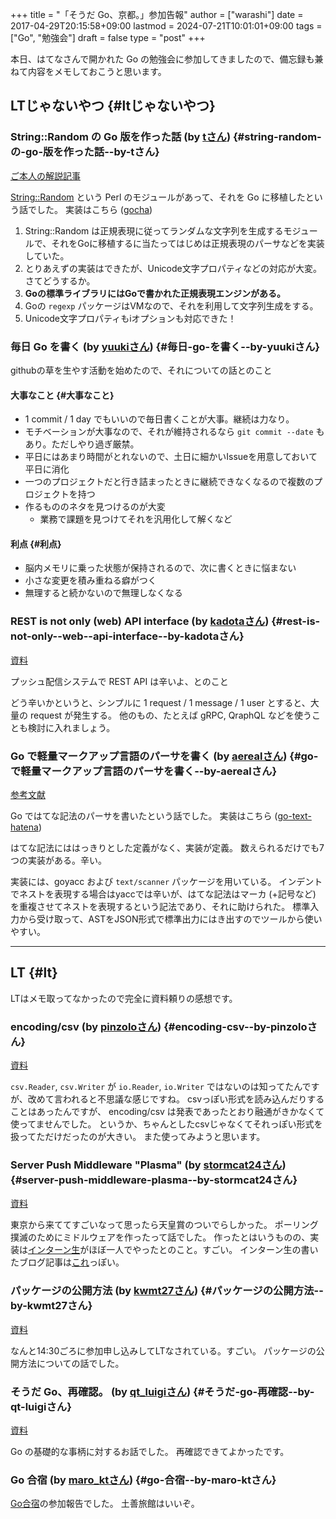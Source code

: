 +++
title = "「そうだ Go、京都。」参加告報"
author = ["warashi"]
date = 2017-04-29T20:15:58+09:00
lastmod = 2024-07-21T10:01:01+09:00
tags = ["Go", "勉強会"]
draft = false
type = "post"
+++

本日、はてなさんで開かれた Go の勉強会に参加してきましたので、備忘録も兼ねて内容をメモしておこうと思います。


## LTじゃないやつ {#ltじゃないやつ}


### String::Random の Go 版を作った話 (by [tさん](//twitter.com/t_snz)) {#string-random-の-go-版を作った話--by-tさん}

[ご本人の解説記事](//blog.yux3.net/entry/2017/05/01/014200)

[String::Random](//metacpan.org/pod/String%3A%3ARandom) という Perl のモジュールがあって、それを Go に移植したという話でした。
実装はこちら ([gocha](//github.com/t-mrt/gocha))

1.  String::Random は正規表現に従ってランダムな文字列を生成するモジュールで、それをGoに移植するに当たってはじめは正規表現のパーサなどを実装していた。
2.  とりあえずの実装はできたが、Unicode文字プロパティなどの対応が大変。さてどうするか。
3.  **Goの標準ライブラリにはGoで書かれた正規表現エンジンがある。**
4.  Goの `regexp` パッケージはVMなので、それを利用して文字列生成をする。
5.  Unicode文字プロパティもiオプションも対応できた！


### 毎日 Go を書く (by [yuukiさん](//twitter.com/y_uuk1)) {#毎日-go-を書く--by-yuukiさん}

githubの草を生やす活動を始めたので、それについての話とのこと


#### 大事なこと {#大事なこと}

-   1 commit / 1 day でもいいので毎日書くことが大事。継続は力なり。
-   モチベーションが大事なので、それが維持されるなら `git commit --date` もあり。ただしやり過ぎ厳禁。
-   平日にはあまり時間がとれないので、土日に細かいIssueを用意しておいて平日に消化
-   一つのプロジェクトだと行き詰まったときに継続できなくなるので複数のプロジェクトを持つ
-   作るもののネタを見つけるのが大変
    -   業務で課題を見つけてそれを汎用化して解くなど


#### 利点 {#利点}

-   脳内メモリに乗った状態が保持されるので、次に書くときに悩まない
-   小さな変更を積み重ねる癖がつく
-   無理すると続かないので無理しなくなる


### REST is not only (web) API interface (by [kadotaさん](//twitter.com/plan9user)) {#rest-is-not-only--web--api-interface--by-kadotaさん}

[資料](//speakerdeck.com/lufia/rest-is-not-only-web-api-interface)

プッシュ配信システムで REST API は辛いよ、とのこと

どう辛いかというと、シンプルに 1 request / 1 message / 1 user とすると、大量の request が発生する。
他のもの、たとえば gRPC, QraphQL などを使うことも検討に入れましょう。


### Go で軽量マークアップ言語のパーサを書く (by [aerealさん](//twitter.com/aereal)) {#go-で軽量マークアップ言語のパーサを書く--by-aerealさん}

[参考文献](//b.hatena.ne.jp/aereal/2017gokyoto/)

Go ではてな記法のパーサを書いたという話でした。
実装はこちら ([go-text-hatena](//github.com/aereal/go-text-hatena))

はてな記法にははっきりとした定義がなく、実装が定義。
数えられるだけでも7つの実装がある。辛い。

実装には、goyacc および `text/scanner` パッケージを用いている。
インデントでネストを表現する場合はyaccでは辛いが、はてな記法はマーカ (+記号など) を重複させてネストを表現するという記法であり、それに助けられた。
標準入力から受け取って、ASTをJSON形式で標準出力にはき出すのでツールから使いやすい。

---


## LT {#lt}

LTはメモ取ってなかったので完全に資料頼りの感想です。


### encoding/csv (by [pinzoloさん](//twitter.com/pinzolo)) {#encoding-csv--by-pinzoloさん}

[資料](//speakerdeck.com/pinzolo/csv)

`csv.Reader`, `csv.Writer` が `io.Reader`, `io.Writer` ではないのは知ってたんですが、改めて言われると不思議な感じですね。
csvっぽい形式を読み込んだりすることはあったんですが、 encoding/csv は発表であったとおり融通がきかなくて使ってませんでした。
というか、ちゃんとしたcsvじゃなくてそれっぽい形式を扱ってただけだったのが大きい。
また使ってみようと思います。


### Server Push Middleware "Plasma" (by [stormcat24さん](//twitter.com/stormcat24)) {#server-push-middleware-plasma--by-stormcat24さん}

[資料](//speakerdeck.com/stormcat24/server-push-middleware-plasma)

東京から来ててすごいなって思ったら天皇賞のついでらしかった。
ポーリング撲滅のためにミドルウェアを作ったって話でした。
作ったとはいうものの、実装は[インターン生](//twitter.com/upamune)がほぼ一人でやったとのこと。すごい。
インターン生の書いたブログ記事は[これ](//upamune.hatenablog.com/entry/2017/04/07/165658)っぽい。


### パッケージの公開方法 (by [kwmt27さん](//twitter.com/kwmt27)) {#パッケージの公開方法--by-kwmt27さん}

[資料](//go-talks.appspot.com/github.com/kwmt/go-talks/2017/souda-kyoto-go.slide)

なんと14:30ごろに参加申し込みしてLTなされている。すごい。
パッケージの公開方法についての話でした。


### そうだ Go、再確認。 (by [qt_luigiさん](//twitter.com/qt_luigi)) {#そうだ-go-再確認--by-qt-luigiさん}

[資料](//speakerdeck.com/qt_luigi/souda-go-zai-que-ren)

Go の基礎的な事柄に対するお話でした。
再確認できてよかったです。


### Go 合宿 (by [maro_ktさん](//twitter.com/maro_kt)) {#go-合宿--by-maro-ktさん}

[Go合宿](//go-beginners.connpass.com/event/47481/)の参加報告でした。
土善旅館はいいぞ。
